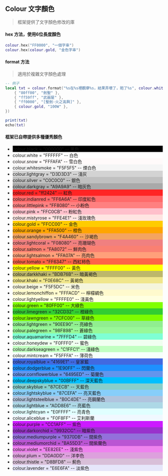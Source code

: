 ## Colour 文字顏色

> 框架提供了文字顏色修改的庫

#### hex 方法，使用6位長度顏色

```lua
colour.hex("FF0000", "一個字串")
colour.hex(colour.gold, "金色字串")
```

#### format 方法

> 適用於複雜文字顏色處理

```lua
-- 例子
local txt = colour.format("%s在%s裡觀摩%s，結果弄壞了，賠了%s", colour.white, {
    { "80ff00", "劍聖" },
    { "ff59ff", "武器屋" },
    { "ff0000", "[聖劍·火之高興]" },
    { colour.gold, "100W" },
})

print(txt)
echo(txt)
```

#### 框架已自帶提供多種優秀顏色

* <div class="colour" style="background-color:#000000"> colour.black = "000000" -- 黑色</div>
* <div class="colour" style="background-color:#FFFFFF"> colour.white = "FFFFFF" -- 白色</div>
* <div class="colour" style="background-color:#FFFAFA"> colour.snow = "FFFAFA" -- 雪白色</div>
* <div class="colour" style="background-color:#F5F5F5"> colour.whitesmoke = "F5F5F5" -- 煙白色</div>
* <div class="colour" style="background-color:#D3D3D3"> colour.lightgray = "D3D3D3" -- 淺灰</div>
* <div class="colour" style="background-color:#C0C0C0"> colour.silver = "C0C0C0" -- 銀色</div>
* <div class="colour" style="background-color:#A9A9A9"> colour.darkgray = "A9A9A9" -- 暗灰色</div>
* <div class="colour" style="background-color:#ff2424"> colour.red = "ff2424" -- 紅色</div>
* <div class="colour" style="background-color:#FF6A6A"> colour.indianred = "FF6A6A" -- 印度紅色</div>
* <div class="colour" style="background-color:#FF8080"> colour.littlepink = "FF8080" -- 小粉色</div>
* <div class="colour" style="background-color:#FFC0CB"> colour.pink = "FFC0CB" -- 粉紅色</div>
* <div class="colour" style="background-color:#FFE4E1"> colour.mistyrose = "FFE4E1" -- 淺玫瑰色</div>
* <div class="colour" style="background-color:#FFCC00"> colour.gold = "FFCC00" -- 金色</div>
* <div class="colour" style="background-color:#FFA500"> colour.orange = "FFA500" -- 橙色</div>
* <div class="colour" style="background-color:#F4A460"> colour.sandybrown = "F4A460" -- 沙褐色</div>
* <div class="colour" style="background-color:#F08080"> colour.lightcoral = "F08080" -- 亮珊瑚色</div>
* <div class="colour" style="background-color:#FA8072"> colour.salmon = "FA8072" -- 鮮肉色</div>
* <div class="colour" style="background-color:#FFA07A"> colour.lightsalmon = "FFA07A" -- 亮肉色</div>
* <div class="colour" style="background-color:#FF6347"> colour.tomato = "FF6347" -- 西紅柿色</div>
* <div class="colour" style="background-color:#FFFF00"> colour.yellow = "FFFF00" -- 黃色</div>
* <div class="colour" style="background-color:#BDB76B"> colour.darkkhaki = "BDB76B" -- 暗黃褐色</div>
* <div class="colour" style="background-color:#F0E68C"> colour.khaki = "F0E68C" -- 黃褐色</div>
* <div class="colour" style="background-color:#F5F5DC"> colour.beige = "F5F5DC" -- 米色</div>
* <div class="colour" style="background-color:#FFFACD"> colour.lemonchiffon = "FFFACD" -- 檸檬綢色</div>
* <div class="colour" style="background-color:#FFFFE0"> colour.lightyellow = "FFFFE0" -- 淺黃色</div>
* <div class="colour" style="background-color:#80FF00"> colour.green = "80FF00" -- 大綠色</div>
* <div class="colour" style="background-color:#32CD32"> colour.limegreen = "32CD32" -- 橙綠色</div>
* <div class="colour" style="background-color:#7CFC00"> colour.lawngreen = "7CFC00" -- 草綠色</div>
* <div class="colour" style="background-color:#90EE90"> colour.lightgreen = "90EE90" -- 亮綠色</div>
* <div class="colour" style="background-color:#98F898"> colour.palegreen = "98F898" -- 蒼綠色</div>
* <div class="colour" style="background-color:#7FFFD4"> colour.aquamarine = "7FFFD4" -- 碧綠色</div>
* <div class="colour" style="background-color:#F0FFF0"> colour.honeydew = "F0FFF0" -- 蜜色</div>
* <div class="colour" style="background-color:#C1FFC1"> colour.darkseagreen = "C1FFC1" -- 淺綠色</div>
* <div class="colour" style="background-color:#F5FFFA"> colour.mintcream = "F5FFFA" -- 薄荷色</div>
* <div class="colour" style="background-color:#4169E1"> colour.royalblue = "4169E1" -- 皇家藍</div>
* <div class="colour" style="background-color:#1E90FF"> colour.dodgerblue = "1E90FF" -- 閃蘭色</div>
* <div class="colour" style="background-color:#6495ED"> colour.cornflowerblue = "6495ED" -- 菊蘭色</div>
* <div class="colour" style="background-color:#00BFFF"> colour.deepskyblue = "00BFFF" -- 深天藍色</div>
* <div class="colour" style="background-color:#87CECB"> colour.skyblue = "87CECB" -- 天藍色</div>
* <div class="colour" style="background-color:#87CEFA"> colour.lightskyblue = "87CEFA" -- 亮天藍色</div>
* <div class="colour" style="background-color:#B0C4DE"> colour.lightsteelblue = "B0C4DE" -- 亮鋼蘭色</div>
* <div class="colour" style="background-color:#ADD8E6"> colour.lightblue = "ADD8E6" -- 亮藍色</div>
* <div class="colour" style="background-color:#E0FFFF"> colour.lightcyan = "E0FFFF" -- 亮青色</div>
* <div class="colour" style="background-color:#F0F8FF"> colour.aliceblue = "F0F8FF" -- 艾利斯蘭</div>
* <div class="colour" style="background-color:#CC1AFF"> colour.purple = "CC1AFF" -- 紫色</div>
* <div class="colour" style="background-color:#9932CC"> colour.darkorchid = "9932CC" -- 暗紫色</div>
* <div class="colour" style="background-color:#9370DB"> colour.mediumpurple = "9370DB" -- 間紫色</div>
* <div class="colour" style="background-color:#BA55D3"> colour.mediumorchid = "BA55D3" -- 間紫蘭色</div>
* <div class="colour" style="background-color:#EE82EE"> colour.violet = "EE82EE" -- 淺紫色</div>
* <div class="colour" style="background-color:#DDA0DD"> colour.plum = "DDA0DD" -- 洋李色</div>
* <div class="colour" style="background-color:#D8BFD8"> colour.thistle = "D8BFD8" -- 薊色</div>
* <div class="colour" style="background-color:#E6E6FA"> colour.lavender = "E6E6FA" -- 淡紫色</div>
